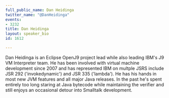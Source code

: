 ```yaml
---
full_public_name: Dan Heidinga
twitter_name: "@DanHeidinga"
events:
- 3232
title: Dan Heidinga
layout: speaker_bio
id: 1612

---
```

Dan Heidinga is an Eclipse OpenJ9 project lead while also leading IBM's J9 VM Interpreter team.  He has been involved with virtual machine development since 2007 and has represented IBM on multple JSRS include JSR 292 ('invokedynamic') and JSR 335 ('lambda').  He has his hands in most new JVM features and all major Java releases. In the past he's spent entirely too long staring at Java bytecode while maintaining the verifier and still enjoys an occasional detour into Smalltalk development.